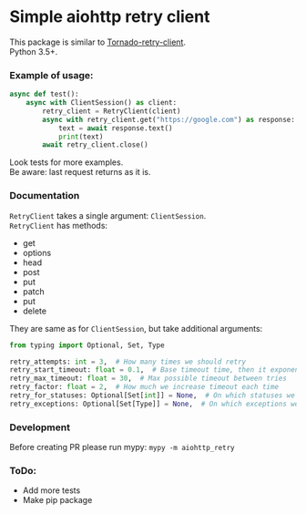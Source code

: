# Simple aiohttp retry client

This package is similar to [Tornado-retry-client](https://github.com/wpjunior/tornado-retry-client). \
Python 3.5+.

### Example of usage:
```python
async def test():
    async with ClientSession() as client:
        retry_client = RetryClient(client)
        async with retry_client.get("https://google.com") as response:
            text = await response.text()
            print(text)
        await retry_client.close()
```
Look tests for more examples. \
Be aware: last request returns as it is.

### Documentation
`RetryClient` takes a single argument: `ClientSession`. \
`RetryClient` has methods:
- get
- options
- head
- post
- put
- patch
- put
- delete

They are same as for `ClientSession`, but take additional arguments: 
```python
from typing import Optional, Set, Type

retry_attempts: int = 3,  # How many times we should retry
retry_start_timeout: float = 0.1,  # Base timeout time, then it exponentially grow
retry_max_timeout: float = 30,  # Max possible timeout between tries
retry_factor: float = 2,  # How much we increase timeout each time
retry_for_statuses: Optional[Set[int]] = None,  # On which statuses we should retry
retry_exceptions: Optional[Set[Type]] = None,  # On which exceptions we should retry
```

### Development
Before creating PR please run mypy: `mypy -m aiohttp_retry`

### ToDo:

- Add more tests
- Make pip package
